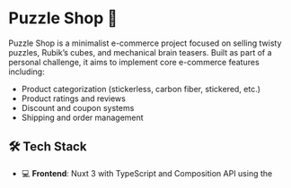 # Puzzle Shop 🧩

Puzzle Shop is a minimalist e-commerce project focused on selling twisty puzzles, Rubik’s cubes, and mechanical brain teasers. Built as part of a personal challenge, it aims to implement core e-commerce features including:

- Product categorization (stickerless, carbon fiber, stickered, etc.)
- Product ratings and reviews
- Discount and coupon systems
- Shipping and order management

## 🛠️ Tech Stack

- 💻 **Frontend**: Nuxt 3 with TypeScript and Composition API using the <script setup> syntax. Pinia is used for state management and Axios for communicating with the backend. The app is rendered using Server-Side Rendering (SSR) for SEO optimization.

- 🧠 **Backend**: NestJS written in TypeScript, structured in modules and services. MongoDB integration is handled via the @nestjs/mongoose package, encapsulating Mongoose schemas and logic cleanly within the framework.

- 🗄️ **Database**: MongoDB, used to persist product data, user accounts, orders, reviews, and coupons. Mongoose provides schema-based validation and querying.

- 🔐 **Authentication**: Cookie-based sessions for user authentication and persistent login states.

- 💳 **Payments**: Planned integration with a payment provider (e.g., Stripe or MercadoPago) for secure checkout and transaction handling.

- 📦 **Architecture**: Monorepo setup with separate frontend and backend directories managed in a single Git repository.

## 📸 Designs

- [**Mockup**](https://drive.google.com/file/d/15LBM3lK3Nb9ePQAUq-zSwLdEtp1PCrmq/view?usp=sharing)
- [**DB Diagram**](https://drive.google.com/file/d/1HAMdHsDJCmZpi36xokQ32q_LZP0B65Ou/view?usp=sharing)

## 🚀 Getting Started

You can clone the repo and run backend and frontend independently:

```bash
git clone https://github.com/angelchavez19/puzzle-shop.git
cd puzzle-shop
# navigate to frontend or backend to install and run
```

## 📅 Challenge Info

This project is part of the #HagaseUnEcommerceChallenge — a daily challenge to build the base of an e-commerce platform.

---

Made with 💡 and a ❤️ for puzzles.

